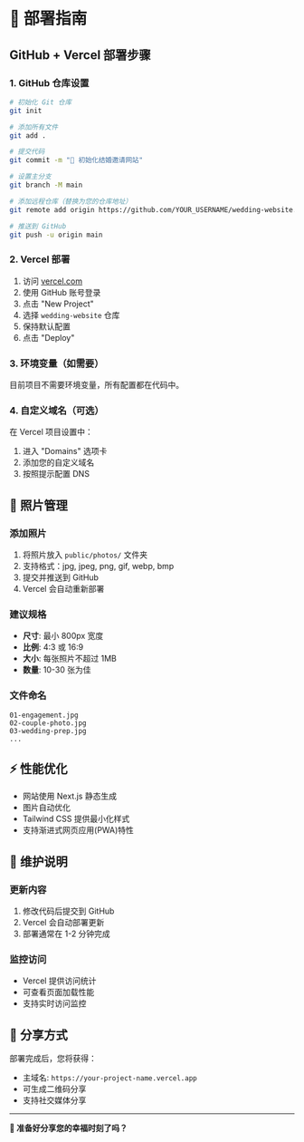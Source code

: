 # 🚀 部署指南

## GitHub + Vercel 部署步骤

### 1. GitHub 仓库设置

```bash
# 初始化 Git 仓库
git init

# 添加所有文件
git add .

# 提交代码
git commit -m "🎉 初始化结婚邀请网站"

# 设置主分支
git branch -M main

# 添加远程仓库（替换为您的仓库地址）
git remote add origin https://github.com/YOUR_USERNAME/wedding-website.git

# 推送到 GitHub
git push -u origin main
```

### 2. Vercel 部署

1. 访问 [vercel.com](https://vercel.com)
2. 使用 GitHub 账号登录
3. 点击 "New Project"
4. 选择 `wedding-website` 仓库
5. 保持默认配置
6. 点击 "Deploy"

### 3. 环境变量（如需要）

目前项目不需要环境变量，所有配置都在代码中。

### 4. 自定义域名（可选）

在 Vercel 项目设置中：
1. 进入 "Domains" 选项卡
2. 添加您的自定义域名
3. 按照提示配置 DNS

## 📁 照片管理

### 添加照片
1. 将照片放入 `public/photos/` 文件夹
2. 支持格式：jpg, jpeg, png, gif, webp, bmp
3. 提交并推送到 GitHub
4. Vercel 会自动重新部署

### 建议规格
- **尺寸**: 最小 800px 宽度
- **比例**: 4:3 或 16:9
- **大小**: 每张照片不超过 1MB
- **数量**: 10-30 张为佳

### 文件命名
```
01-engagement.jpg
02-couple-photo.jpg
03-wedding-prep.jpg
...
```

## ⚡ 性能优化

- 网站使用 Next.js 静态生成
- 图片自动优化
- Tailwind CSS 提供最小化样式
- 支持渐进式网页应用(PWA)特性

## 🔧 维护说明

### 更新内容
1. 修改代码后提交到 GitHub
2. Vercel 会自动部署更新
3. 部署通常在 1-2 分钟完成

### 监控访问
- Vercel 提供访问统计
- 可查看页面加载性能
- 支持实时访问监控

## 📱 分享方式

部署完成后，您将获得：
- 主域名: `https://your-project-name.vercel.app`
- 可生成二维码分享
- 支持社交媒体分享

---

**🎊 准备好分享您的幸福时刻了吗？**